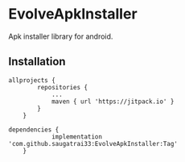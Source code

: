 # EvolveApkInstaller
Apk installer library for android.

## Installation
```
allprojects {
		repositories {
			...
			maven { url 'https://jitpack.io' }
		}
	}
```

```
dependencies {
	        implementation 'com.github.saugatrai33:EvolveApkInstaller:Tag'
	}
```
